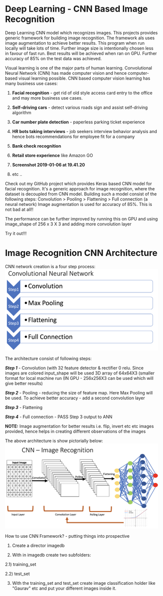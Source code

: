# Deep Learning - CNN Based Image Recognition

Deep Learning CNN model which recognizes images. This projects provides generic framework for building image recognition. The framework als uses image augmentation to achieve better results. This program when run locally will take lots of time. Further image size is intentionally chosen less in favour of fast run. Best results will be achieved when ran on GPU. Further accuracy of 85% on the test data was achieved.


Visual learning is one of the major parts of human learning. Convolutional Neural Network (CNN) has made computer vision and hence computer-based visual learning possible. CNN based computer vision learning has many business use cases:

1. **Facial recognition** - get rid of old style access card entry to the office and may more business use cases.

2. **Self-driving cars** - detect various roads sign and assist self-driving algorithm

3. **Car number plate detection** - paperless parking ticket experience

4. **HR bots taking interviews** - job seekers interview behavior analysis and hence bots recommendations for employee fit for a company

5. **Bank check recognition**

6. **Retail store experience** like Amazon GO

8. **Screenshot 2019-01-06 at 19.41.20**

9. etc ..

Check out my GitHub project which provides Keras based CNN model for facial recognition. It's a generic approach for image recognition, where the dataset is decoupled from CNN model. Building such a model consist of the following steps:
Convolution > Pooling > Flattening > Full connection (a neural network)
Image augmentation is used for accuracy of 85%. This is not bad at all!!

The performance can be further improved by running this on GPU and using image_shape of 256 x 3 X 3 and adding more convolution layer

Try it out!!!


# Image Recognition CNN Architecture

CNN network creation is a four step process:
![alt text](./CNNSteps.png)

The architecture consist of following steps:

**_Step 1_** - Convolution (with 32 feature detector & rectifier 0 relu. Since images are colored input_shape will be used 3D array of 64x64X3 (smaller format for local machine run (IN GPU - 256x256X3 can be used which will give better results)

**_Step 2_** - Pooling - reducing the size of feature map. Here Max Pooling will be used. To achieve better accuracy - add a second convolution layer

**_Step 3_** - Flattening

**_Step 4_** - Full connection - PASS Step 3 output to ANN

**NOTE:** Image augmentation for better results i.e. flip, invert etc etc images provided, hence helps in creating different observations of the images

The above architecture is show pictorially below:
![alt text](./CNNImageRecognition.png)

 How to use CNN Framework? - putting things into prospective

1. Create a director imagedb

2. With in imagedb create two subfolders:

  2.1) training_set
  
  2.2) test_set
  
3. With the training_set and test_set create image classification holder like "Gaurav" etc and put your different images inside it.

